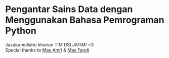 # Pengantar Sains Data dengan Menggunakan Bahasa Pemrograman Python

Jazakumullahu khairan TIM DSI JATIM! <3<br>
Special thanks to <a href="https://www.linkedin.com/in/amri-muhaimin-b4723416a/">Mas Amri</a> & <a href="http://t.me/Ariantof">Mas Fandi</a>
